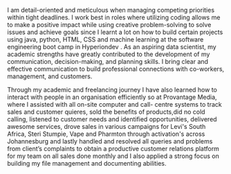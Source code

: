 I am detail-oriented and meticulous when managing competing priorities within tight
deadlines. I work best in roles where utilizing coding allows me to make a positive impact
while using creative problem-solving to solve issues and achieve goals since I learnt a lot on
how to build certain projects using java, python, HTML, CSS and machine learning at the
software engineering boot camp in Hyperiondev . As an aspiring data scientist, my academic
strengths have greatly contributed to the development of my communication, decision-making,
and planning skills. I bring clear and effective communication to build professional
connections with co-workers, management, and customers.

Through my academic and freelancing journey I have also learned how to interact with
people in an organisation efficiently so at Provantage Media, where I assisted with all on-site computer and call-
centre systems to track sales and customer quieres, sold the benefits of products,did no cold
calling, listened to customer needs and identified opportunities, delivered awesome
services, drove sales in various campaigns for Levi's South Africa, Steri Stumpie, Vape and
Pharmton through activation's across Johannesburg and lastly handled and resolved all
queries and problems from client’s complaints to obtain a productive customer relations
platform for my team on all sales done monthly and I also applied a strong focus on building
my file management and documenting abilities.

